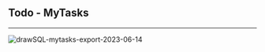 ## Todo - MyTasks

<hr>

![drawSQL-mytasks-export-2023-06-14](https://github.com/Mizaeldouglas/MyTasks-Laravel/assets/89351018/7822e4ca-7198-4fd7-b1fd-9a277c4fc637)

